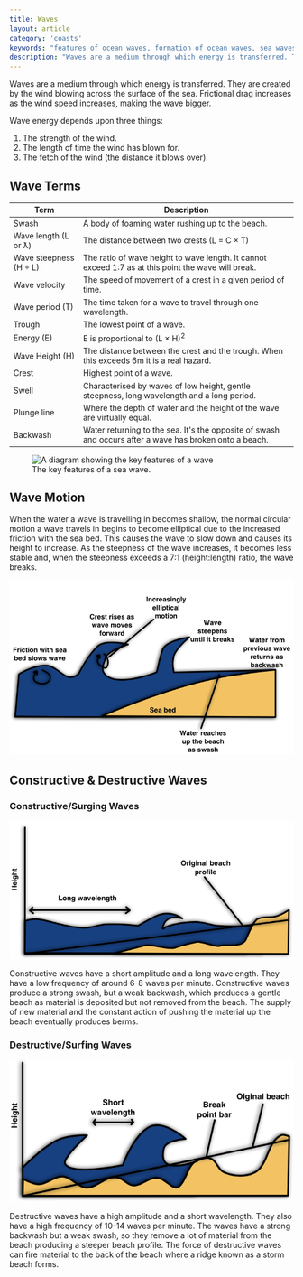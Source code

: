```yaml
---
title: Waves
layout: article
category: 'coasts'
keywords: "features of ocean waves, formation of ocean waves, sea waves, the fetch of a wave"
description: "Waves are a medium through which energy is transferred. They are created by the wind blowing across the surface of the sea and are a key player in the process of eroding and shaping coasts"
---
```

Waves are a medium through which energy is transferred. They are created by the wind blowing across the surface of the sea. Frictional drag increases as the wind speed increases, making the wave bigger. 

Wave energy depends upon three things:

1. The strength of the wind.
2. The length of time the wind has blown for. 
3. The fetch of the wind (the distance it blows over).

## Wave Terms

| Term                    | Description                                                                                             | 
| ----------------------- | ------------------------------------------------------------------------------------------------------- | 
| Swash                   | A body of foaming water rushing up to the beach.                                                        | 
| Wave length (L or ƛ)    | The distance between two crests (L = C × T)                                                             | 
| Wave steepness (H ÷ L)  | The ratio of wave height to wave length. It cannot exceed 1:7 as at this point the wave will break.     | 
| Wave velocity           | The speed of movement of a crest in a given period of time.                                             | 
| Wave period (T)         | The time taken for a wave to travel through one wavelength.                                             | 
| Trough                  | The lowest point of a wave.                                                                             | 
| Energy (E)              | E is proportional to (L × H)<sup>2</sup>                                                                | 
| Wave Height (H)         | The distance between the crest and the trough. When this exceeds 6m it is a real hazard.                | 
| Crest                   | Highest point of a wave.                                                                                | 
| Swell                   | Characterised by waves of low height, gentle steepness, long wavelength and a long period.              | 
| Plunge line             | Where the depth of water and the height of the wave are virtually equal.                                | 
| Backwash                | Water returning to the sea. It's the opposite of swash and occurs after a wave has broken onto a beach. | 
   

<figure>
<img src="/images/coasts/2waves/waveDiagram.svg" alt="A diagram showing the key features of a wave">
<figcaption>
The key features of a sea wave.
</figcaption>
</figure>

## Wave Motion

When the water a wave is travelling in becomes shallow, the normal circular motion a wave travels in begins to become elliptical due to the increased friction with the sea bed. This causes the wave to slow down and causes its height to increase. As the steepness of the wave increases, it becomes less stable and, when the steepness exceeds a 7:1 (height:length) ratio, the wave breaks. 

![Diagram of wave motion.](/images/coasts/2waves/waveMotionDiagram.png)

## Constructive & Destructive Waves

### Constructive/Surging Waves

![Diagram of constructive wave.](/images/coasts/2waves/constructiveWaveDiagram.png)

Constructive waves have a short amplitude and a long wavelength. They have a low frequency of around 6-8 waves per minute. Constructive waves produce a strong swash, but a weak backwash, which produces a gentle beach as material is deposited but not removed from the beach. The supply of new material and the constant action of pushing the material up the beach eventually produces berms. 

### Destructive/Surfing Waves

![Diagram of destructive wave.](/images/coasts/2waves/destructiveWaveDiagram.png)

Destructive waves have a high amplitude and a short wavelength. They also have a high frequency of 10-14 waves per minute. The waves have a strong backwash but a weak swash, so they remove a lot of material from the beach producing a steeper beach profile. The force of destructive waves can fire material to the back of the beach where a ridge known as a storm beach forms.
